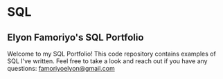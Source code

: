 # SQL
## Elyon Famoriyo's SQL Portfolio
Welcome to my SQL Portfolio! This code repository contains examples of SQL I've written. Feel free to take a look and reach out if you have any questions: famoriyoelyon@gmail.com
